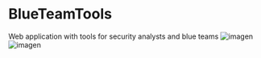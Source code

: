 # BlueTeamTools
Web application with tools for security analysts and blue teams
![imagen](https://github.com/PolGs/BlueTeamTools/assets/19478700/433054c0-40fc-4c20-b31b-1d6e6ae10649)
![imagen](https://github.com/PolGs/BlueTeamTools/assets/19478700/29e9a27f-2ec7-423e-833b-44a4feb22566)


